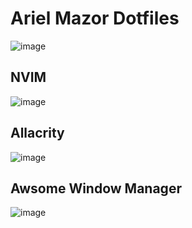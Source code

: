 # Ariel Mazor Dotfiles

![image](https://user-images.githubusercontent.com/64742335/163715014-74cb6222-e6c9-4917-9ffc-89e294fa3be4.png)

## NVIM
![image](https://user-images.githubusercontent.com/64742335/163714833-94f8a80a-63ca-477b-aa10-3db9a5d594c6.png)

## Allacrity

![image](https://user-images.githubusercontent.com/64742335/163714897-5e8a8aee-79d7-485b-bd80-566ccf117f87.png)


## Awsome Window Manager

![image](https://user-images.githubusercontent.com/64742335/163714938-d2989c4d-b35d-4e02-8843-30ef9a0a17a9.png)
